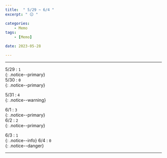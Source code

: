 ```yaml
---
title:  " 5/29 ~ 6/4 "
excerpt: " 😐 "

categories:
    - Memo
tags:
    - [Memo]

date: 2023-05-28

---
```

- - -
<!-- 약 -->

5/29 : `1`   
{: .notice--primary}  
5/30 : `0`   
{: .notice--primary}  

5/31 : `4`   
{: .notice--warning}  

6/1 : `3`   
{: .notice--primary}  
6/2 : `2`  
{: .notice--primary} 


6/3 : `1`      
{: .notice--info} 
6/4 : `0`   
{: .notice--danger}  


<!-- {: .notice}
{: .notice--primary}
{: .notice--info}
{: .notice--warning}
{: .notice--success}
{: .notice--danger} 
😄 😐 🙁 😡
-->
- - -